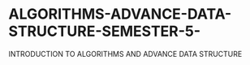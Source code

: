 # ALGORITHMS-ADVANCE-DATA-STRUCTURE-SEMESTER-5-
INTRODUCTION TO ALGORITHMS AND ADVANCE DATA STRUCTURE
